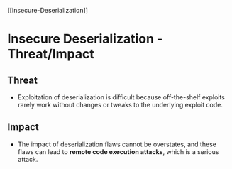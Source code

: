 [[Insecure-Deserialization]]

# Insecure Deserialization - Threat/Impact

## Threat
- Exploitation of deserialization is difficult because off-the-shelf exploits rarely work without changes or tweaks to the underlying exploit code.

## Impact
- The impact of deserialization flaws cannot be overstates, and these flaws can lead to **remote code execution attacks**, which is a serious attack.